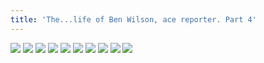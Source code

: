 ```yaml
---
title: 'The...life of Ben Wilson, ace reporter. Part 4'
---
```


![](pg076.jpg)
![](pg077.jpg)
![](pg078.jpg)
![](pg079.jpg)
![](pg080.jpg)
![](pg081.jpg)
![](pg082.jpg)
![](pg083.jpg)
![](pg084.jpg)
![](pg085.jpg)